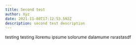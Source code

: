 ```yaml
---
title: Second test
author: Xyz
date: 2021-11-08T17:12:53.592Z
description: second test description
---
```


testing testing iloremu ipsume solorume dalamume rsrastasdf
